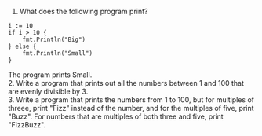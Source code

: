 1. What does the following program print?  
````golang
i := 10
if i > 10 {
    fmt.Println("Big")
} else {
    fmt.Println("Small")
}
````
The program prints Small.  
2. Write a program that prints out all the numbers between 1 and 100 that are evenly divisible by 3.  
3. Write a program that prints the numbers from 1 to 100, but for multiples of threee, print "Fizz" instead of the number, and for the multiples of five, print "Buzz". For numbers that are multiples of both three and five, print "FizzBuzz".  
